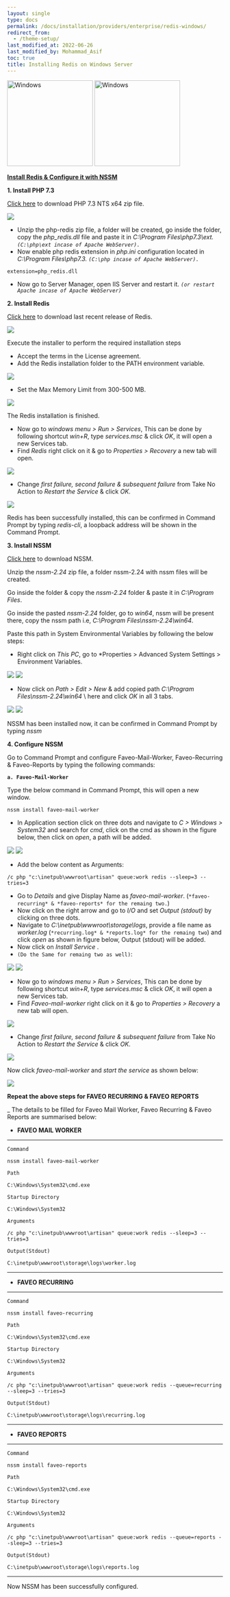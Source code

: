 ```yaml
---
layout: single
type: docs
permalink: /docs/installation/providers/enterprise/redis-windows/
redirect_from:
  - /theme-setup/
last_modified_at: 2022-06-26
last_modified_by: Mohammad_Asif
toc: true
title: Installing Redis on Windows Server
---
```

<img alt="Windows" src="https://upload.wikimedia.org/wikipedia/commons/thumb/e/e2/Windows_logo_and_wordmark_-_2021.svg/250px-Windows_logo_and_wordmark_-_2021.svg.png" width="200"  />      
<img alt="Windows" src="https://upload.wikimedia.org/wikipedia/en/6/6b/Redis_Logo.svg" width="200"  /> 

[<strong>Install Redis & Configure it with NSSM</strong>](#Install-Redis-&-Configure-it-with-NSSM)


<b>1. Install PHP 7.3 </b>

<a href="https://pecl.php.net/package/redis/5.1.1/windows" > Click here</a> to download  PHP 7.3 NTS x64 zip file.

<img src="https://github.com/ladybirdweb/faveo-server-images/blob/master/_docs/installation/providers/enterprise/windows-images/redis1.png?raw=true">

- Unzip the php-redis zip file, a folder will be created, go inside the folder, copy the *php_redis.dll* file and paste it in *C:\Program Files\php7.3\ext.* *```(C:\php\ext incase of Apache WebServer).```* 
- Now enable php redis extension in *php.ini* configuration located in *C:\Program Files\php7.3.*  *```(C:\php incase of Apache WebServer).```*
```
extension=php_redis.dll
```
- Now go to Server Manager, open IIS Server and restart it. *```(or restart Apache incase of Apache WebServer)```*



<b>2. Install Redis </b>

<a href="https://github.com/tporadowski/redis/releases" > Click here</a> to download last recent release of Redis.

<img src="https://github.com/ladybirdweb/faveo-server-images/blob/master/_docs/installation/providers/enterprise/windows-images/redis2.png?raw=true">

Execute the installer to perform the required installation steps
- Accept the terms in the License agreement.
- Add the Redis installation folder to the PATH environment variable.

<img src="https://github.com/ladybirdweb/faveo-server-images/blob/master/_docs/installation/providers/enterprise/windows-images/redis3.png?raw=true">

- Set the Max Memory Limit from 300-500 MB.

<img src="https://github.com/ladybirdweb/faveo-server-images/blob/master/_docs/installation/providers/enterprise/windows-images/redis4.png?raw=true">

The Redis installation is finished. 

- Now go to *windows menu > Run > Services*, This can be done by  following shortcut *win+R*, type *services.msc* & click *OK*, it will open a new Services tab. 
- Find *Redis* right click on it & go to *Properties > Recovery* a new tab will open. 

<img src="https://github.com/ladybirdweb/faveo-server-images/blob/master/_docs/installation/providers/enterprise/windows-images/redis5.png?raw=true">

- Change *first failure, second failure & subsequent failure* from Take No Action to *Restart the Service* & click *OK*. 

<img src="https://github.com/ladybirdweb/faveo-server-images/blob/master/_docs/installation/providers/enterprise/windows-images/redis6.png?raw=true">

Redis has been successfully installed, this can be confirmed in Command Prompt by typing *redis-cli*, a loopback address will be shown in the Command Prompt.

<b>3. Install NSSM </b>

<a href="https://github.com/ladybirdweb/faveo-server-images/raw/master/_docs/installation/providers/enterprise/windows-images/nssm-2.24.zip" > Click here</a> to download NSSM.

Unzip the *nssm-2.24* zip file, a folder nssm-2.24 with nssm files will be created.

Go inside the folder & copy the *nssm-2.24* folder & paste it in *C:\Program Files*.

Go inside the pasted *nssm-2.24* folder, go to *win64*, nssm will be present there, copy the nssm path i.e, *C:\Program Files\nssm-2.24\win64*. 

Paste this path in System Environmental Variables by following the below steps:

- Right click on *This PC*, go to *Properties > Advanced System Settings > Environment Variables.

<img src="https://github.com/ladybirdweb/faveo-server-images/blob/master/_docs/installation/providers/enterprise/windows-images/redis8.png?raw=true">

<img src="https://github.com/ladybirdweb/faveo-server-images/blob/master/_docs/installation/providers/enterprise/windows-images/redis9.png?raw=true">

- Now click on *Path > Edit > New* & add copied path *C:\Program Files\nssm-2.24\win64* \ here and click *OK* in all 3 tabs.

<img src="https://github.com/ladybirdweb/faveo-server-images/blob/master/_docs/installation/providers/enterprise/windows-images/redis10.png?raw=true">

<img src="https://github.com/ladybirdweb/faveo-server-images/blob/master/_docs/installation/providers/enterprise/windows-images/redis10.png?raw=true">

NSSM has been installed now, it can be confirmed in Command Prompt by typing *nssm*


<b>4. Configure NSSM </b>

Go to Command Prompt and configure Faveo-Mail-Worker, Faveo-Recurring & Faveo-Reports by typing the following commands:

**```a. Faveo-Mail-Worker```**

Type the below command in Command Prompt, this will open a new window.

```
nssm install faveo-mail-worker
```

- In Application section click on three dots and navigate to *C > Windows > System32* and search for *cmd*, click on the cmd as shown in the figure below, then click on *open*,  a path will be added.

<img src="https://github.com/ladybirdweb/faveo-server-images/blob/master/_docs/installation/providers/enterprise/windows-images/redis12.png?raw=true">

<img src="https://github.com/ladybirdweb/faveo-server-images/blob/master/_docs/installation/providers/enterprise/windows-images/redis13.png?raw=true">


- Add  the below content as Arguments:

```
/c php "c:\inetpub\wwwroot\artisan" queue:work redis --sleep=3 --tries=3
```
- Go to *Details* and give Display Name as *faveo-mail-worker*. (```*faveo-recurring* & *faveo-reports* for the remaing two.```) 
- Now click on the right arrow and go to *I/O* and set *Output (stdout)* by clicking on three dots.
-  Navigate to *C:\inetpub\wwwroot\storage\logs*, provide a file name as *worker.log* (```*recurring.log* & *reports.log* for the remaing two```) and click *open* as shown in figure below, Output (stdout) will be added. 
- Now click on *Install Service* .
- ```(Do the Same for remaing two as well)```:

<img src="https://github.com/ladybirdweb/faveo-server-images/blob/master/_docs/installation/providers/enterprise/windows-images/redis14.png?raw=true">

<img src="https://github.com/ladybirdweb/faveo-server-images/blob/master/_docs/installation/providers/enterprise/windows-images/redis15.png?raw=true">

- Now go to *windows menu > Run > Services*, This can be done by  following shortcut *win+R*, type *services.msc* & click *OK*, it will open a new Services tab. 
- Find *Faveo-mail-worker* right click on it & go to *Properties > Recovery* a new tab will open.

<img src="https://github.com/ladybirdweb/faveo-server-images/blob/master/_docs/installation/providers/enterprise/windows-images/redis16.png?raw=true">


 - Change *first failure, second failure & subsequent failure* from Take No Action to *Restart the Service* & click *OK*.

<img src="https://github.com/ladybirdweb/faveo-server-images/blob/master/_docs/installation/providers/enterprise/windows-images/redis17.png?raw=true">

Now click *faveo-mail-worker* and *start the service* as shown below: 

<img src="https://github.com/ladybirdweb/faveo-server-images/blob/master/_docs/installation/providers/enterprise/windows-images/redis18.png?raw=true">


**Repeat the above steps for FAVEO RECURRING & FAVEO REPORTS**

_ The details to be filled for Faveo Mail Worker, Faveo Recurring & Faveo Reports are summarised below:

- **FAVEO MAIL WORKER**
---

```Command```
```
nssm install faveo-mail-worker
```

```Path```
```
C:\Windows\System32\cmd.exe
```

```Startup Directory```
```
C:\Windows\System32
```

```Arguments```
```
/c php "c:\inetpub\wwwroot\artisan" queue:work redis --sleep=3 --tries=3
```

```Output(Stdout)```
```
C:\inetpub\wwwroot\storage\logs\worker.log
```

---


- **FAVEO RECURRING**
---

```Command```
```
nssm install faveo-recurring
```

```Path```
```
C:\Windows\System32\cmd.exe
```

```Startup Directory```
```
C:\Windows\System32
```

```Arguments```
```
/c php "c:\inetpub\wwwroot\artisan" queue:work redis --queue=recurring --sleep=3 --tries=3
```

```Output(Stdout)```
```
C:\inetpub\wwwroot\storage\logs\recurring.log
```

---


- **FAVEO REPORTS**

---

```Command```
```
nssm install faveo-reports
```

```Path```
```
C:\Windows\System32\cmd.exe
```

```Startup Directory```
```
C:\Windows\System32
```

```Arguments```
```
/c php "c:\inetpub\wwwroot\artisan" queue:work redis --queue=reports --sleep=3 --tries=3
```

```Output(Stdout)```
```
C:\inetpub\wwwroot\storage\logs\reports.log
```

---

Now NSSM has been successfully configured.

